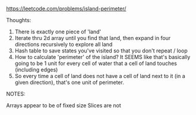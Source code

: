 https://leetcode.com/problems/island-perimeter/

Thoughts:

1) There is exactly one piece of 'land'
2) Iterate thru 2d array until you find that land, then expand in four directions recursively to explore all land
3) Hash table to save states you've visited so that you don't repeat / loop
4) How to calculate 'perimeter' of the island? It SEEMS like that's basically going to be 1 unit for every cell of water that a cell of land touches (including edges)
5) So every time a cell of land does not have a cell of land next to it (in a given direction), that's one unit of perimeter.

NOTES:

Arrays appear to be of fixed size
Slices are not

